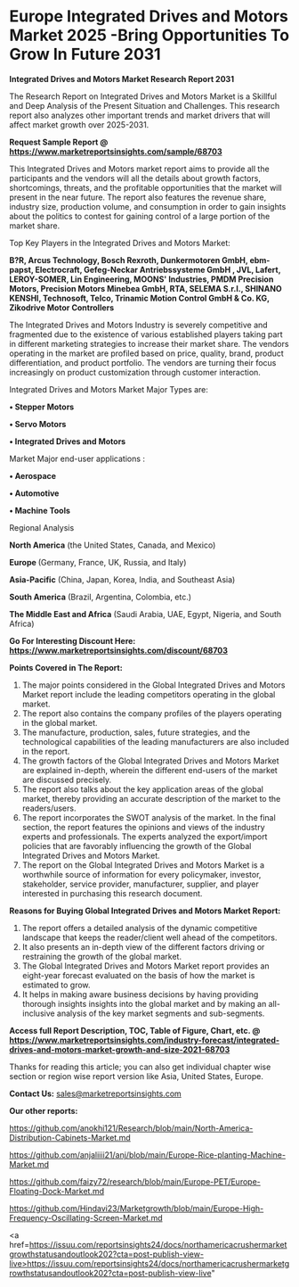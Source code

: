 # Europe Integrated Drives and Motors Market 2025 -Bring Opportunities To Grow In Future 2031

<strong>Integrated Drives and Motors Market Research Report 2031</strong>

The Research Report on Integrated Drives and Motors Market is a Skillful and Deep Analysis of the Present Situation and Challenges. This research report also analyzes other important trends and market drivers that will affect market growth over 2025-2031.

<strong>Request Sample Report @ <a href=https://www.marketreportsinsights.com/sample/68703>https://www.marketreportsinsights.com/sample/68703</a></strong>

This Integrated Drives and Motors market report aims to provide all the participants and the vendors will all the details about growth factors, shortcomings, threats, and the profitable opportunities that the market will present in the near future. The report also features the revenue share, industry size, production volume, and consumption in order to gain insights about the politics to contest for gaining control of a large portion of the market share.

Top Key Players in the Integrated Drives and Motors Market:

<strong>B?R, Arcus Technology, Bosch Rexroth, Dunkermotoren GmbH, ebm-papst, Electrocraft, Gefeg-Neckar Antriebssysteme GmbH , JVL, Lafert, LEROY-SOMER, Lin Engineering, MOONS&#39; Industries, PMDM Precision Motors, Precision Motors Minebea GmbH, RTA, SELEMA S.r.l., SHINANO KENSHI, Technosoft, Telco, Trinamic Motion Control GmbH & Co. KG, Zikodrive Motor Controllers</strong>

The Integrated Drives and Motors Industry is severely competitive and fragmented due to the existence of various established players taking part in different marketing strategies to increase their market share. The vendors operating in the market are profiled based on price, quality, brand, product differentiation, and product portfolio. The vendors are turning their focus increasingly on product customization through customer interaction.

Integrated Drives and Motors Market Major Types are:

<strong>• Stepper Motors

• Servo Motors

• Integrated Drives and Motors</strong>

Market Major end-user applications :

<strong>• Aerospace

• Automotive

• Machine Tools</strong>

Regional Analysis

</u><strong><b>North America</b></strong> (the United States, Canada, and Mexico)

<strong><b>Europe </b></strong>(Germany, France, UK, Russia, and Italy)

<strong><b>Asia-Pacific</b></strong> (China, Japan, Korea, India, and Southeast Asia)

<strong><b>South America</b></strong> (Brazil, Argentina, Colombia, etc.)

<strong><b>The Middle East and Africa</b></strong> (Saudi Arabia, UAE, Egypt, Nigeria, and South Africa)

<strong>Go For Interesting Discount Here: <a href=https://www.marketreportsinsights.com/discount/68703>https://www.marketreportsinsights.com/discount/68703</a></strong>

<strong>Points Covered in The Report:</strong>
<ol>
  <li>The major points considered in the Global Integrated Drives and Motors Market report include the leading competitors operating in the global market.</li>
  <li>The report also contains the company profiles of the players operating in the global market.</li>
  <li>The manufacture, production, sales, future strategies, and the technological capabilities of the leading manufacturers are also included in the report.</li>
  <li>The growth factors of the Global Integrated Drives and Motors Market are explained in-depth, wherein the different end-users of the market are discussed precisely.</li>
  <li>The report also talks about the key application areas of the global market, thereby providing an accurate description of the market to the readers/users.</li>
  <li>The report incorporates the SWOT analysis of the market. In the final section, the report features the opinions and views of the industry experts and professionals. The experts analyzed the export/import policies that are favorably influencing the growth of the Global Integrated Drives and Motors Market.</li>
  <li>The report on the Global Integrated Drives and Motors Market is a worthwhile source of information for every policymaker, investor, stakeholder, service provider, manufacturer, supplier, and player interested in purchasing this research document.</li>
</ol>
<strong>Reasons for Buying Global Integrated Drives and Motors Market Report:</strong>

<ol>
  <li>The report offers a detailed analysis of the dynamic competitive landscape that keeps the reader/client well ahead of the competitors.</li>
  <li>It also presents an in-depth view of the different factors driving or restraining the growth of the global market.</li>
  <li>The Global Integrated Drives and Motors Market report provides an eight-year forecast evaluated on the basis of how the market is estimated to grow.</li>
  <li>It helps in making aware business decisions by having providing thorough insights insights into the global market and by making an all-inclusive analysis of the key market segments and sub-segments.</li>
</ol>
<strong>Access full Report Description, TOC, Table of Figure, Chart, etc. @ <a href=https://www.marketreportsinsights.com/industry-forecast/integrated-drives-and-motors-market-growth-and-size-2021-68703>https://www.marketreportsinsights.com/industry-forecast/integrated-drives-and-motors-market-growth-and-size-2021-68703</a></strong>


Thanks for reading this article; you can also get individual chapter wise section or region wise report version like Asia, United States, Europe.

<strong>Contact Us:</strong>
sales@marketreportsinsights.com

<strong>Our other reports:</strong>

<a href=https://github.com/anokhi121/Research/blob/main/North-America-Distribution-Cabinets-Market.md>https://github.com/anokhi121/Research/blob/main/North-America-Distribution-Cabinets-Market.md</a>

<a href=https://github.com/anjaliiii21/anj/blob/main/Europe-Rice-planting-Machine-Market.md>https://github.com/anjaliiii21/anj/blob/main/Europe-Rice-planting-Machine-Market.md</a>

<a href=https://github.com/faizy72/research/blob/main/Europe-PET/Europe-Floating-Dock-Market.md>https://github.com/faizy72/research/blob/main/Europe-PET/Europe-Floating-Dock-Market.md</a>

<a href=https://github.com/Hindavi23/Marketgrowth/blob/main/Europe-High-Frequency-Oscillating-Screen-Market.md>https://github.com/Hindavi23/Marketgrowth/blob/main/Europe-High-Frequency-Oscillating-Screen-Market.md</a>

<a href=https://issuu.com/reportsinsights24/docs/northamericacrushermarketgrowthstatusandoutlook202?cta=post-publish-view-live>https://issuu.com/reportsinsights24/docs/northamericacrushermarketgrowthstatusandoutlook202?cta=post-publish-view-live</a>"
